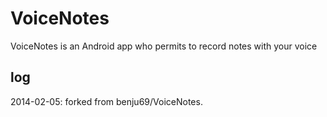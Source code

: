 VoiceNotes
==========

VoiceNotes is an Android app who permits to record notes with your voice

## log
2014-02-05: forked from benju69/VoiceNotes.
